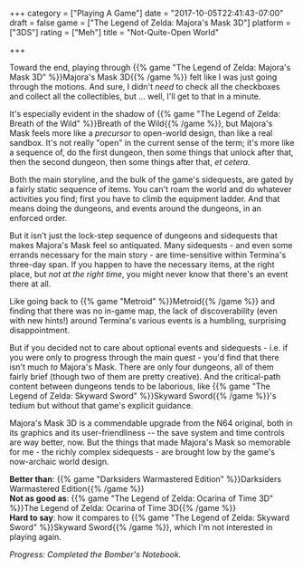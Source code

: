 +++
category = ["Playing A Game"]
date = "2017-10-05T22:41:43-07:00"
draft = false
game = ["The Legend of Zelda: Majora's Mask 3D"]
platform = ["3DS"]
rating = ["Meh"]
title = "Not-Quite-Open World"

+++

Toward the end, playing through {{% game "The Legend of Zelda: Majora's Mask 3D" %}}Majora's Mask 3D{{% /game %}} felt like I was just going through the motions.  And sure, I didn't <i>need</i> to check all the checkboxes and collect all the collectibles, but ... well, I'll get to that in a minute.

It's especially evident in the shadow of {{% game "The Legend of Zelda: Breath of the Wild" %}}Breath of the Wild{{% /game %}}, but Majora's Mask feels more like a <i>precursor</i> to open-world design, than like a real sandbox.  It's not really "open" in the current sense of the term; it's more like a sequence of, do the first dungeon, then some things that unlock after that, then the second dungeon, then some things after that, <i>et cetera</i>.

Both the main storyline, and the bulk of the game's sidequests, are gated by a fairly static sequence of items.  You can't roam the world and do whatever activities you find; first you have to climb the equipment ladder.  And that means doing the dungeons, and events around the dungeons, in an enforced order.

But it isn't just the lock-step sequence of dungeons and sidequests that makes Majora's Mask feel so antiquated.  Many sidequests - and even some errands necessary for the main story - are time-sensitive within Termina's three-day span.  If you happen to have the necessary items, at the right place, but <i>not at the right time</i>, you might never know that there's an event there at all.

Like going back to {{% game "Metroid" %}}Metroid{{% /game %}} and finding that there was no in-game map, the lack of discoverability (even with new hints!) around Termina's various events is a humbling, surprising disappointment.

But if you decided not to care about optional events and sidequests - i.e. if you were only to progress through the main quest - you'd find that there isn't much <i>to</i> Majora's Mask.  There are only four dungeons, all of them fairly brief (though two of them are pretty creative).  And the critical-path content between dungeons tends to be laborious, like {{% game "The Legend of Zelda: Skyward Sword" %}}Skyward Sword{{% /game %}}'s tedium but without that game's explicit guidance.

Majora's Mask 3D is a commendable upgrade from the N64 original, both in its graphics and its user-friendliness -- the save system and time controls are way better, now.  But the things that made Majora's Mask so memorable for me - the richly complex sidequests - are brought low by the game's now-archaic world design.

<b>Better than</b>: {{% game "Darksiders Warmastered Edition" %}}Darksiders Warmastered Edition{{% /game %}}  
<b>Not as good as</b>: {{% game "The Legend of Zelda: Ocarina of Time 3D" %}}The Legend of Zelda: Ocarina of Time 3D{{% /game %}}  
<b>Hard to say</b>: how it compares to {{% game "The Legend of Zelda: Skyward Sword" %}}Skyward Sword{{% /game %}}, which I'm not interested in playing again.

<i>Progress: Completed the Bomber's Notebook.</i>
